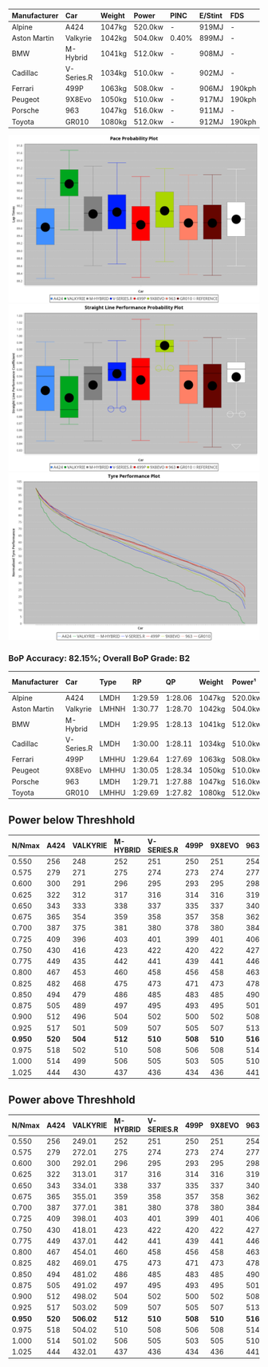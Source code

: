 | Manufacturer | Car        | Weight | Power   | PINC    | E/Stint | FDS     |
|:-|:-|:-|:-|:-|:-|:-|
| Alpine       | A424       | 1047kg | 520.0kw |    -    | 919MJ   |    -    |
| Aston Martin | Valkyrie   | 1042kg | 504.0kw | 0.40%   | 899MJ   |    -    |
| BMW          | M-Hybrid   | 1041kg | 512.0kw |    -    | 908MJ   |    -    |
| Cadillac     | V-Series.R | 1034kg | 510.0kw |    -    | 902MJ   |    -    |
| Ferrari      | 499P       | 1063kg | 508.0kw |    -    | 906MJ   | 190kph  |
| Peugeot      | 9X8Evo     | 1050kg | 510.0kw |    -    | 917MJ   | 190kph  |
| Porsche      | 963        | 1047kg | 516.0kw |    -    | 911MJ   |    -    |
| Toyota       | GR010      | 1080kg | 512.0kw |    -    | 912MJ   | 190kph  |

![PACECHART](./IMG/CUSTOM.png)
![STRAIGHTLINEPERFORMANCECHART](./IMG/CUSTOM_sp.png)
![TYREPERFORMANCECHART](./IMG/CUSTOM_tw.png)

### BoP Accuracy: 82.15%; Overall BoP Grade: B2
| Manufacturer | Car        | Type  | RP      | QP      | Weight | Power¹  | Threshhold | PINC    | Power²   | E/Stint | AVG Vmax  | FDS     | RDLC | L/Stint | BOP-Grade | Model Accuracy | Model Points | Match%  | SimDiff |
|:-|:-|:-|:-|:-|:-|:-|:-|:-|:-|:-|:-|:-|:-|:-|:-|:-|:-|:-|:-|
| Alpine       | A424       | LMDH  | 1:29.59 | 1:28.06 | 1047kg | 520.0kw | 210.0kph   |    -    | 520.00kw |  919MJ  | 310.67kph |    -    | 1.03 | 40      | -B2       | 98.45%         | 2220         | 83.12%  | +0.21   |
| Aston Martin | Valkyrie   | LMHNH | 1:30.77 | 1:28.70 | 1042kg | 504.0kw | 250.0kph   | 0.40%   | 506.00kw |  899MJ  | 307.53kph |    -    | 1.03 | 40      | +Ω1       | 100.00%        | 466          | 33.41%  | #       |
| BMW          | M-Hybrid   | LMDH  | 1:29.95 | 1:28.13 | 1041kg | 512.0kw | 210.0kph   |    -    | 512.00kw |  908MJ  | 311.51kph |    -    | 1.03 | 40      | ~A1       | 100.00%        | 3339         | 100.00% | +0.21   |
| Cadillac     | V-Series.R | LMDH  | 1:30.00 | 1:28.11 | 1034kg | 510.0kw | 210.0kph   |    -    | 510.00kw |  902MJ  | 313.39kph |    -    | 1.03 | 40      | +A2       | 99.03%         | 6041         | 94.75%  | +0.11   |
| Ferrari      | 499P       | LMHHU | 1:29.64 | 1:27.69 | 1063kg | 508.0kw | 210.0kph   |    -    | 508.00kw |  906MJ  | 311.15kph | 190kph  | 1.04 | 40      | -B1       | 99.97%         | 7286         | 85.32%  | +0.76   |
| Peugeot      | 9X8Evo     | LMHHU | 1:30.05 | 1:28.34 | 1050kg | 510.0kw | 210.0kph   |    -    | 510.00kw |  917MJ  | 319.87kph | 190kph  | 1.00 | 40      | +B2       | 100.00%        | 1890         | 82.99%  | +0.19   |
| Porsche      | 963        | LMDH  | 1:29.71 | 1:27.88 | 1047kg | 516.0kw | 210.0kph   |    -    | 516.00kw |  911MJ  | 311.64kph |    -    | 1.02 | 40      | -B1       | 99.89%         | 15174        | 89.10%  | +0.37   |
| Toyota       | GR010      | LMHHU | 1:29.69 | 1:27.82 | 1080kg | 512.0kw | 210.0kph   |    -    | 512.00kw |  912MJ  | 309.23kph | 190kph  | 1.03 | 40      | -B1       | 99.82%         | 5457         | 88.51%  | +0.40   |

## Power below Threshhold
| N/Nmax    | A424    | VALKYRIE | M-HYBRID | V-SERIES.R | 499P    | 9X8EVO  | 963     | GR010   |
|:-|:-|:-|:-|:-|:-|:-|:-|:-|
|  0.550    |  256    |  248     |  252     |  251       |  250    |  251    |  254    |  252    |
|  0.575    |  279    |  271     |  275     |  274       |  273    |  274    |  277    |  275    |
|  0.600    |  300    |  291     |  296     |  295       |  293    |  295    |  298    |  296    |
|  0.625    |  322    |  312     |  317     |  316       |  314    |  316    |  319    |  317    |
|  0.650    |  343    |  333     |  338     |  337       |  335    |  337    |  340    |  338    |
|  0.675    |  365    |  354     |  359     |  358       |  357    |  358    |  362    |  359    |
|  0.700    |  387    |  375     |  381     |  380       |  378    |  380    |  384    |  381    |
|  0.725    |  409    |  396     |  403     |  401       |  399    |  401    |  406    |  403    |
|  0.750    |  430    |  416     |  423     |  422       |  420    |  422    |  427    |  423    |
|  0.775    |  449    |  435     |  442     |  441       |  439    |  441    |  446    |  442    |
|  0.800    |  467    |  453     |  460     |  458       |  456    |  458    |  463    |  460    |
|  0.825    |  482    |  468     |  475     |  473       |  471    |  473    |  478    |  475    |
|  0.850    |  494    |  479     |  486     |  485       |  483    |  485    |  490    |  486    |
|  0.875    |  505    |  489     |  497     |  495       |  493    |  495    |  501    |  497    |
|  0.900    |  512    |  496     |  504     |  502       |  500    |  502    |  508    |  504    |
|  0.925    |  517    |  501     |  509     |  507       |  505    |  507    |  513    |  509    |
| **0.950** | **520** | **504**  | **512**  | **510**    | **508** | **510** | **516** | **512** |
|  0.975    |  518    |  502     |  510     |  508       |  506    |  508    |  514    |  510    |
|  1.000    |  514    |  499     |  506     |  505       |  503    |  505    |  510    |  506    |
|  1.025    |  444    |  430     |  437     |  436       |  434    |  436    |  441    |  437    |

## Power above Threshhold
| N/Nmax    | A424    | VALKYRIE   | M-HYBRID | V-SERIES.R | 499P    | 9X8EVO  | 963     | GR010   |
|:-|:-|:-|:-|:-|:-|:-|:-|:-|
|  0.550    |  256    |  249.01    |  252     |  251       |  250    |  251    |  254    |  252    |
|  0.575    |  279    |  272.01    |  275     |  274       |  273    |  274    |  277    |  275    |
|  0.600    |  300    |  292.01    |  296     |  295       |  293    |  295    |  298    |  296    |
|  0.625    |  322    |  313.01    |  317     |  316       |  314    |  316    |  319    |  317    |
|  0.650    |  343    |  334.01    |  338     |  337       |  335    |  337    |  340    |  338    |
|  0.675    |  365    |  355.01    |  359     |  358       |  357    |  358    |  362    |  359    |
|  0.700    |  387    |  377.01    |  381     |  380       |  378    |  380    |  384    |  381    |
|  0.725    |  409    |  398.01    |  403     |  401       |  399    |  401    |  406    |  403    |
|  0.750    |  430    |  418.01    |  423     |  422       |  420    |  422    |  427    |  423    |
|  0.775    |  449    |  437.01    |  442     |  441       |  439    |  441    |  446    |  442    |
|  0.800    |  467    |  454.01    |  460     |  458       |  456    |  458    |  463    |  460    |
|  0.825    |  482    |  469.01    |  475     |  473       |  471    |  473    |  478    |  475    |
|  0.850    |  494    |  481.02    |  486     |  485       |  483    |  485    |  490    |  486    |
|  0.875    |  505    |  491.02    |  497     |  495       |  493    |  495    |  501    |  497    |
|  0.900    |  512    |  498.02    |  504     |  502       |  500    |  502    |  508    |  504    |
|  0.925    |  517    |  503.02    |  509     |  507       |  505    |  507    |  513    |  509    |
| **0.950** | **520** | **506.02** | **512**  | **510**    | **508** | **510** | **516** | **512** |
|  0.975    |  518    |  504.02    |  510     |  508       |  506    |  508    |  514    |  510    |
|  1.000    |  514    |  501.02    |  506     |  505       |  503    |  505    |  510    |  506    |
|  1.025    |  444    |  432.01    |  437     |  436       |  434    |  436    |  441    |  437    |
